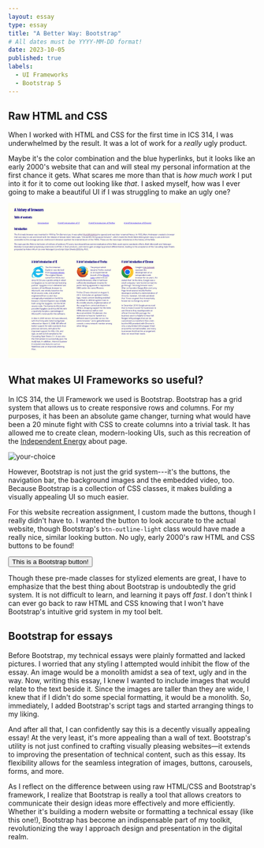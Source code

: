 ```yaml
---
layout: essay
type: essay
title: "A Better Way: Bootstrap"
# All dates must be YYYY-MM-DD format!
date: 2023-10-05
published: true
labels:
  - UI Frameworks
  - Bootstrap 5
---
```


<meta name="viewport" content="width=device-width, initial-scale=1">
<link href="https://cdn.jsdelivr.net/npm/bootstrap@5.2.0/dist/css/bootstrap.min.css" rel="stylesheet">
<script src="https://cdn.jsdelivr.net/npm/bootstrap@5.2.0/dist/js/bootstrap.bundle.min.js"></script>

<body>
<div class="container">
<div class="row d-flex justify-content-center align-items-center">
<div class="col-md-6">
<h2>Raw HTML and CSS</h2>
<p>
When I worked with HTML and CSS for the first time in ICS 314, I was underwhelmed by the result. It was a lot of work for a <em>really</em> ugly product.
</p>
<p>
Maybe it's the color combination and the blue hyperlinks, but it looks like an early 2000's website that can and will steal my personal information at the first chance it gets. What scares me more than that is <em>how much work</em> I put into it for it to come out looking like <em>that</em>. I asked myself, how was I ever going to make a beautiful UI if I was struggling to make an ugly one?
</p>
</div>
<div class="col-md-5">
<div class="text-center">
    <img width="350px" src="../img/screencapture-localhost-63342-browserhistory-index-html-2023-10-05-15_58_48.png" class="img-thumbnail"  alt="browser-history">
</div>
</div>
</div>

<div class="row pt-4">
<h2>What makes UI Frameworks so useful?</h2>

<p>
In ICS 314, the UI Framework we used is Bootstrap. Bootstrap has a grid system that allows us to create responsive rows and columns. For my purposes, it has been an absolute game changer, turning what would have been a 20 minute fight with CSS to create columns into a trivial task. It has allowed me to create clean, modern-looking UIs, such as this recreation of the <a href="https://independentenergyhawaii.com">Independent Energy</a> about page.
</p>
</div>
<div class="row d-flex justify-content-center align-items-center">
<div class="col-md-5">
<div class="p-4" style="margin-right: 10px">
    <img width="350" src="../img/ie-cropped.png" class="img-thumbnail"  alt="your-choice">
</div>
</div>
<div class="col-md-7">
<p>
However, Bootstrap is not just the grid system---it's the buttons, the navigation bar, the background images and the embedded video, too. Because Bootstrap is a collection of CSS classes, it makes building a visually appealing UI so much easier.
</p>
<p>
For this website recreation assignment, I custom made the buttons, though I really didn't have to. I wanted the button to look accurate to the actual website, though Bootstrap's <code>btn-outline-light</code> class would have made a really nice, similar looking button. No ugly, early 2000's raw HTML and CSS buttons to be found!
</p>
<div class="container pb-3 d-flex justify-content-center">
<button type="button" class="btn btn-outline-dark">This is a Bootstrap button!</button>
</div>
<p>
Though these pre-made classes for stylized elements are great, I have to emphasize that the best thing about Bootstrap is undoubtedly the grid system. It is not difficult to learn, and learning it pays off <em>fast</em>. I don't think I can ever go back to raw HTML and CSS knowing that I won't have Bootstrap's intuitive grid system in my tool belt.
</p>
</div>
</div>
<div class="row pt-2">
<h2>Bootstrap for essays</h2>
<p>
Before Bootstrap, my technical essays were plainly formatted and lacked pictures. I worried that any styling I attempted would inhibit the flow of the essay. An image would be a monolith amidst a sea of text, ugly and in the way. Now, writing this essay, I knew I wanted to include images that would relate to the text beside it. Since the images are taller than they are wide, I knew that if I didn't do some special formatting, it would be a monolith. So, immediately, I added Bootstrap's script tags and started arranging things to my liking. 
</p>
<p>
And after all that, I can confidently say this is a decently visually appealing essay! At the very least, it's more appealing than a wall of text. Bootstrap's utility is not just confined to crafting visually pleasing websites—it extends to improving the presentation of technical content, such as this essay. Its flexibility allows for the seamless integration of images, buttons, carousels, forms, and more.
</p>
<p>
As I reflect on the difference between using raw HTML/CSS and Bootstrap's framework, I realize that Bootstrap is really a tool that allows creators to communicate their design ideas more effectively and more efficiently. Whether it's building a modern website or formatting a technical essay (like this one!), Bootstrap has become an indispensable part of my toolkit, revolutionizing the way I approach design and presentation in the digital realm.
</p>
</div>
</div>
</body>